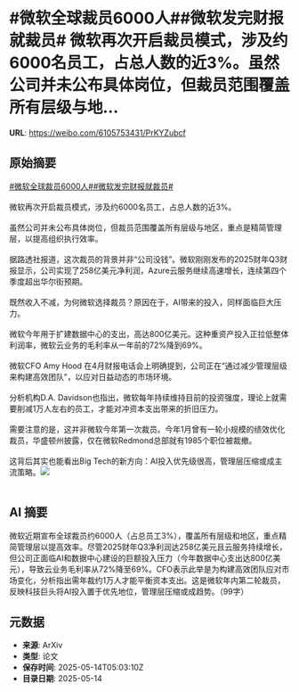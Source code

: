 # #微软全球裁员6000人##微软发完财报就裁员# 微软再次开启裁员模式，涉及约6000名员工，占总人数的近3%。虽然公司并未公布具体岗位，但裁员范围覆盖所有层级与地...

**URL**: https://weibo.com/6105753431/PrKYZubcf

## 原始摘要

<a href="https://m.weibo.cn/search?containerid=231522type%3D1%26t%3D10%26q%3D%23%E5%BE%AE%E8%BD%AF%E5%85%A8%E7%90%83%E8%A3%81%E5%91%986000%E4%BA%BA%23&amp;extparam=%23%E5%BE%AE%E8%BD%AF%E5%85%A8%E7%90%83%E8%A3%81%E5%91%986000%E4%BA%BA%23" data-hide=""><span class="surl-text">#微软全球裁员6000人#</span></a><a href="https://m.weibo.cn/search?containerid=231522type%3D1%26t%3D10%26q%3D%23%E5%BE%AE%E8%BD%AF%E5%8F%91%E5%AE%8C%E8%B4%A2%E6%8A%A5%E5%B0%B1%E8%A3%81%E5%91%98%23&amp;extparam=%23%E5%BE%AE%E8%BD%AF%E5%8F%91%E5%AE%8C%E8%B4%A2%E6%8A%A5%E5%B0%B1%E8%A3%81%E5%91%98%23" data-hide=""><span class="surl-text">#微软发完财报就裁员#</span></a><br> <br>微软再次开启裁员模式，涉及约6000名员工，占总人数的近3%。<br><br>虽然公司并未公布具体岗位，但裁员范围覆盖所有层级与地区，重点是精简管理层，以提高组织执行效率。<br><br>据路透社报道，这次裁员的背景并非“公司没钱”。微软刚刚发布的2025财年Q3财报显示，公司实现了258亿美元净利润，Azure云服务继续高速增长，连续第四个季度超出华尔街预期。<br><br>既然收入不减，为何微软选择裁员？原因在于，AI带来的投入，同样面临巨大压力。<br><br>微软今年用于扩建数据中心的支出，高达800亿美元。这种重资产投入正拉低整体利润率，微软云业务的毛利率从一年前的72%降到69%。<br><br>微软CFO Amy Hood 在4月财报电话会上明确提到，公司正在“通过减少管理层级来构建高效团队”，以应对日益动态的市场环境。<br><br>分析机构D.A. Davidson也指出，微软每年持续维持目前的投资强度，理论上就需要削减1万人左右的员工，才能对冲资本支出带来的折旧压力。<br><br>需要注意的是，这并非微软今年第一次裁员。今年1月曾有一轮小规模的绩效优化裁员，华盛顿州披露，仅在微软Redmond总部就有1985个职位被裁撤。<br><br>这背后其实也能看出Big Tech的新方向：AI投入优先级很高，管理层压缩或成主流策略。<img style="" src="https://tvax2.sinaimg.cn/large/006Fd7o3gy1i1etrv9qo2j30xc0hi7i0.jpg" referrerpolicy="no-referrer"><br><br>

## AI 摘要

微软近期宣布全球裁员约6000人（占总员工3%），覆盖所有层级和地区，重点精简管理层以提高效率。尽管2025财年Q3净利润达258亿美元且云服务持续增长，但公司正面临AI和数据中心建设的巨额投入压力（今年数据中心支出达800亿美元），导致云业务毛利率从72%降至69%。CFO表示此举是为构建高效团队应对市场变化，分析指出需年裁约1万人才能平衡资本支出。这是微软年内第二轮裁员，反映科技巨头将AI投入置于优先地位，管理层压缩或成趋势。（99字）

## 元数据

- **来源**: ArXiv
- **类型**: 论文
- **保存时间**: 2025-05-14T05:03:10Z
- **目录日期**: 2025-05-14
